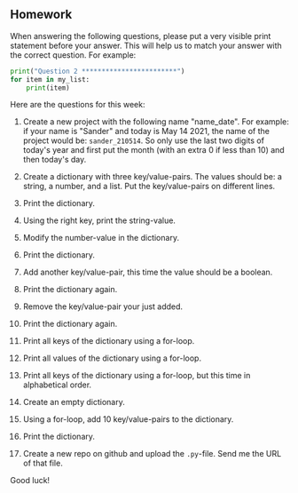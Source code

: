 Homework
-

When answering the following questions, please put a very visible print statement before your answer. This will help us to match your answer with the correct question. For example:

```Python
print("Question 2 ************************")
for item in my_list:
    print(item)
```

Here are the questions for this week:

1. Create a new project with the following name "name_date". For example: if your name is "Sander" and today is May 14 2021, the name of the project would be: `sander_210514`. So only use the last two digits of today's year and first put the month (with an extra 0 if less than 10) and then today's day.
1. Create a dictionary with three key/value-pairs. The values should be: a string, a number, and a list. Put the key/value-pairs on different lines.
1. Print the dictionary.
1. Using the right key, print the string-value.
1. Modify the number-value in the dictionary.
1. Print the dictionary.
1. Add another key/value-pair, this time the value should be a boolean.
1. Print the dictionary again.
1. Remove the key/value-pair your just added.
1. Print the dictionary again.
1. Print all keys of the dictionary using a for-loop.
1. Print all values of the dictionary using a for-loop.
1. Print all keys of the dictionary using a for-loop, but this time in alphabetical order.
1. Create an empty dictionary.
1. Using a for-loop, add 10 key/value-pairs to the dictionary.
1. Print the dictionary.

1. Create a new repo on github and upload the `.py`-file. Send me the URL of that file.

Good luck!
